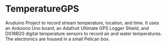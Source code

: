 # TemperatureGPS
Aruduino Project to record stream temperature, location, and time.  It uses an Arduiono Uno board, an Adafruit Ultimate GPS Logger Shield, and DS18B20 digital temperature sensors to record air and water temperatures.  The electronics are housed in a small Pelican box.

